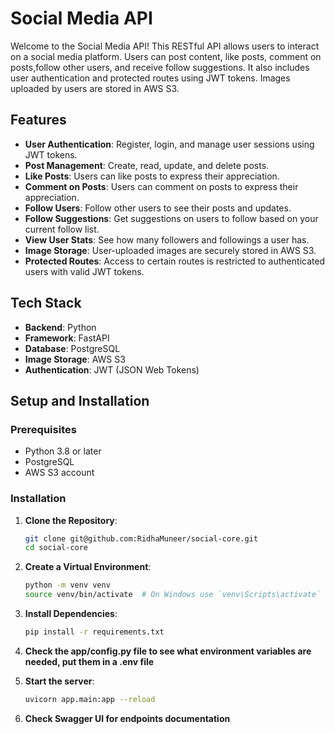 # Social Media API

Welcome to the Social Media API! This RESTful API allows users to interact on a social media platform. Users can post content, like posts, comment on posts,follow other users, and receive follow suggestions. It also includes user authentication and protected routes using JWT tokens. Images uploaded by users are stored in AWS S3.

## Features

- **User Authentication**: Register, login, and manage user sessions using JWT tokens.
- **Post Management**: Create, read, update, and delete posts.
- **Like Posts**: Users can like posts to express their appreciation.
- **Comment on Posts**: Users can comment on posts to express their appreciation.
- **Follow Users**: Follow other users to see their posts and updates.
- **Follow Suggestions**: Get suggestions on users to follow based on your current follow list.
- **View User Stats**: See how many followers and followings a user has.
- **Image Storage**: User-uploaded images are securely stored in AWS S3.
- **Protected Routes**: Access to certain routes is restricted to authenticated users with valid JWT tokens.

## Tech Stack

- **Backend**: Python
- **Framework**: FastAPI
- **Database**: PostgreSQL
- **Image Storage**: AWS S3
- **Authentication**: JWT (JSON Web Tokens)

## Setup and Installation

### Prerequisites

- Python 3.8 or later
- PostgreSQL
- AWS S3 account

### Installation

1. **Clone the Repository**:
   ```bash
   git clone git@github.com:RidhaMuneer/social-core.git
   cd social-core
    ```

2. **Create a Virtual Environment**:
    ```bash
    python -m venv venv
    source venv/bin/activate  # On Windows use `venv\Scripts\activate`
    ```

3. **Install Dependencies**:
    ```bash
    pip install -r requirements.txt
    ```

4. **Check the app/config.py file to see what environment variables are needed, put them in a .env file**

5. **Start the server**:
    ```bash
    uvicorn app.main:app --reload
    ```

6. **Check Swagger UI for endpoints documentation**